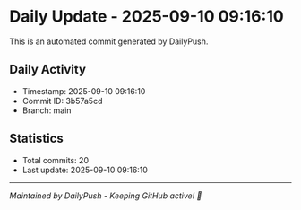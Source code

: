 # Daily Update - 2025-09-10 09:16:10

This is an automated commit generated by DailyPush.

## Daily Activity
- Timestamp: 2025-09-10 09:16:10
- Commit ID: 3b57a5cd
- Branch: main

## Statistics
- Total commits: 20
- Last update: 2025-09-10 09:16:10

---
*Maintained by DailyPush - Keeping GitHub active! 🚀*
